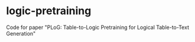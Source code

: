 # logic-pretraining
Code for paper "PLoG:  Table-to-Logic Pretraining for Logical Table-to-Text Generation"
